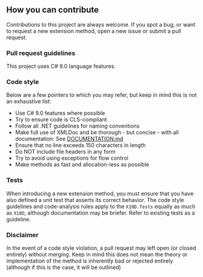 ## How you can contribute
Contributions to this project are always welcome. If you spot a bug, or want to request a new extension method, open a new issue or submit a pull request.

### Pull request guidelines
This project uses C# 9.0 language features.

### Code style
Below are a few pointers to which you may refer, but keep in mind this is not an exhaustive list:

- Use C# 9.0 features where possible
- Try to ensure code is CLS-compliant
- Follow all .NET guidelines for naming conventions
- Make full use of XMLDoc and be thorough - but concise - with all documentation: See [DOCUMENTATION.md](DOCUMENTATION.md)
- Ensure that no line exceeds 150 characters in length
- Do NOT include file headers in any form
- Try to avoid using exceptions for flow control
- Make methods as fast and allocation-less as possible

### Tests
When introducing a new extension method, you must ensure that you have also defined a unit test that asserts its correct behavior. The code style guidelines and code-analysis rules apply to the `X10D.Tests` equally as much as `X10D`, although documentation may be briefer. Refer to existing tests as a guideline.

### Disclaimer
In the event of a code style violation, a pull request may left open (or closed entirely) without merging. Keep in mind this does not mean the theory or implementation of the method is inherently bad or rejected entirely (although if this is the case, it will be outlined)
